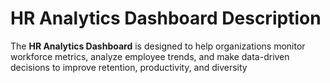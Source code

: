 # HR Analytics Dashboard Description

The **HR Analytics Dashboard** is designed to help organizations monitor workforce metrics, analyze employee trends, and make data-driven decisions to improve retention, productivity, and diversity
